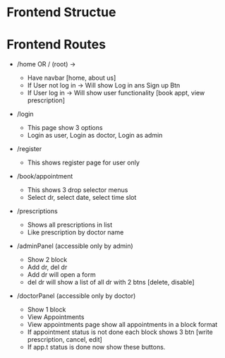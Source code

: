 # Frontend Structue

# Frontend Routes
- /home OR / (root) -> 
    - Have navbar [home, about us]
    - If User not log in -> Will show Log in ans Sign up Btn
    - If User log in -> Will show user functionality [book appt, view prescription]

- /login
    - This page show 3 options
    - Login as user, Login as doctor, Login as admin

- /register
    - This shows register page for user only

- /book/appointment
    - This shows 3 drop selector menus
    - Select dr, select date, select time slot

- /prescriptions
    - Shows all prescriptions in list
    - Like prescription by doctor name


- /adminPanel (accessible only by admin)
    - Show 2 block
    - Add dr, del dr
    - Add dr will open a form 
    - del dr will show a list of all dr with 2 btns [delete, disable]

- /doctorPanel (accessible only by doctor)
    - Show 1 block
    - View Appointments
    - View appointments page show all appointments in a block format
    - If appointment status is not done each block shows 3 btn [write prescription, cancel, edit]
    - If app.t status is done now show these buttons.


